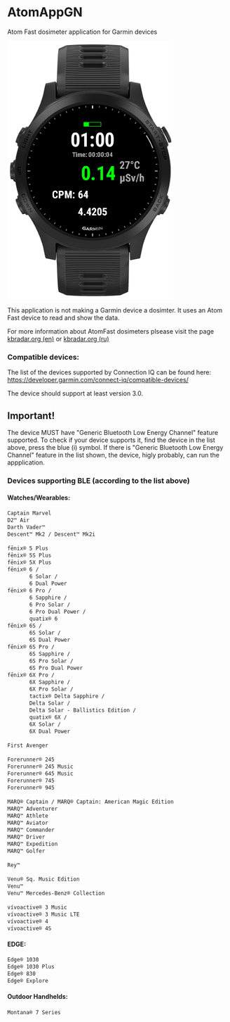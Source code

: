 # AtomAppGN
Atom Fast dosimeter application for Garmin devices

![Fenix 5 Plus view](docs/ScreenShot.png)

This application is not making a Garmin device a dosimter. 
It uses an Atom Fast device to read and show the data.

For more information about AtomFast dosimeters plsease visit the page [kbradar.org (en)](https://kbradar.org/a190925-instructions-and-specifications.html) or [kbradar.org (ru)](https://kbradar.org/g4878767-dozimetry-datchiki-detektory)


### Compatible devices:

The list of the devices supported by Connection IQ can be found here: https://developer.garmin.com/connect-iq/compatible-devices/

The device should support at least version 3.0. 

## Important! 

The device MUST have "Generic Bluetooth Low Energy Channel" feature supported. To check if your device supports it, find the device in the list above, press the blue (i) symbol. If there is "Generic Bluetooth Low Energy Channel" feature in the list shown, the device, higly probably, can run the appplication. 

### Devices supporting BLE (according to the list above)

#### Watches/Wearables:

```
Captain Marvel
D2™ Air
Darth Vader™
Descent™ Mk2 / Descent™ Mk2i

fēnix® 5 Plus
fēnix® 5S Plus
fēnix® 5X Plus
fēnix® 6 / 
       6 Solar / 
       6 Dual Power
fēnix® 6 Pro / 
       6 Sapphire / 
       6 Pro Solar / 
       6 Pro Dual Power / 
       quatix® 6
fēnix® 6S / 
       6S Solar / 
       6S Dual Power
fēnix® 6S Pro / 
       6S Sapphire / 
       6S Pro Solar / 
       6S Pro Dual Power
fēnix® 6X Pro / 
       6X Sapphire / 
       6X Pro Solar / 
       tactix® Delta Sapphire / 
       Delta Solar / 
       Delta Solar - Ballistics Edition / 
       quatix® 6X / 
       6X Solar / 
       6X Dual Power

First Avenger

Forerunner® 245
Forerunner® 245 Music
Forerunner® 645 Music
Forerunner® 745
Forerunner® 945

MARQ® Captain / MARQ® Captain: American Magic Edition
MARQ™ Adventurer
MARQ™ Athlete
MARQ™ Aviator
MARQ™ Commander
MARQ™ Driver
MARQ™ Expedition
MARQ™ Golfer

Rey™

Venu® Sq. Music Edition
Venu™
Venu™ Mercedes-Benz® Collection

vívoactive® 3 Music
vívoactive® 3 Music LTE
vívoactive® 4
vívoactive® 4S
```

#### EDGE:

``` 
Edge® 1030
Edge® 1030 Plus
Edge® 830
Edge® Explore
```

#### Outdoor Handhelds:

```
Montana® 7 Series
```
